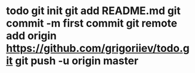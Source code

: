 # todo git init git add README.md git commit -m first commit git remote add origin https://github.com/grigoriiev/todo.git git push -u origin master
